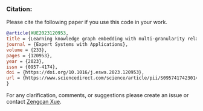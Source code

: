 ### Citation:
Please cite the following paper if you use this code in your work.

```bibtex
@article{XUE2023120953,
title = {Learning knowledge graph embedding with multi-granularity relational augmentation network},
journal = {Expert Systems with Applications},
volume = {233},
pages = {120953},
year = {2023},
issn = {0957-4174},
doi = {https://doi.org/10.1016/j.eswa.2023.120953},
url = {https://www.sciencedirect.com/science/article/pii/S0957417423014550},
}
```

For any clarification, comments, or suggestions please create an issue or contact [Zengcan Xue](https://zengcanxue.github.io).
